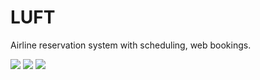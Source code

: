 # LUFT

Airline reservation system with scheduling, web bookings.

<img src="https://drive.google.com/uc?export=download&id=1smaWA16RMb6WkO7Qyc_2mC45rj8QHHsd" border="0">
<img src="https://drive.google.com/uc?export=download&id=1JrrAkQt4xeg5uxrxcQjTEoQwBUO3-83E" border="0">
<img src="https://drive.google.com/uc?export=download&id=1C0oBCEzdFVzg_0V4_mc3kuvgFZnQpE6k" border="0">
